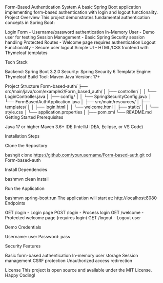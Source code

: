 Form-Based Authentication System
A basic Spring Boot application implementing form-based authentication with login and logout functionality.
Project Overview
This project demonstrates fundamental authentication concepts in Spring Boot:

Login Form - Username/password authentication
In-Memory User - Demo user for testing
Session Management - Basic Spring Security session handling
Protected Routes - Welcome page requires authentication
Logout Functionality - Secure user logout
Simple UI - HTML/CSS frontend with Thymeleaf templates

Tech Stack

Backend: Spring Boot 3.2.0
Security: Spring Security 6
Template Engine: Thymeleaf
Build Tool: Maven
Java Version: 17+

Project Structure
Form-based-auth/
├── src/main/java/com/example2/Form_based_auth/
│   ├── controller/
│   │   └── LoginController.java
│   ├── config/
│   │   └── SpringSecurityConfig.java
│   └── FormBasedAuthApplication.java
│
├── src/main/resources/
│   ├── templates/
│   │   ├── login.html
│   │   └── welcome.html
│   ├── static/
│   │   └── style.css
│   └── application.properties
│
├── pom.xml
└── README.md
Getting Started
Prerequisites

Java 17 or higher
Maven 3.6+
IDE (IntelliJ IDEA, Eclipse, or VS Code)

Installation Steps

Clone the Repository

bashgit clone https://github.com/yourusername/Form-based-auth.git
cd Form-based-auth

Install Dependencies

bashmvn clean install

Run the Application

bashmvn spring-boot:run
The application will start at: http://localhost:8080
Endpoints

GET /login - Login page
POST /login - Process login
GET /welcome - Protected welcome page (requires login)
GET /logout - Logout user

Demo Credentials

Username: user
Password: pass

Security Features

Basic form-based authentication
In-memory user storage
Session management
CSRF protection
Unauthorized access redirection

License
This project is open source and available under the MIT License.
Happy Coding!
